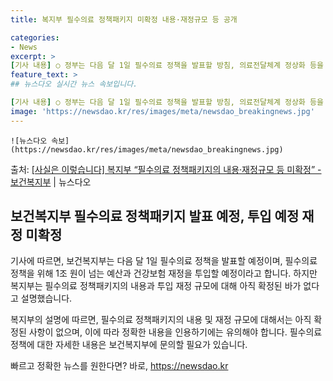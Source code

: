 ```yaml
---
title: 복지부 필수의료 정책패키지 미확정 내용·재정규모 등 공개

categories:
- News
excerpt: >
[기사 내용] ○ 정부는 다음 달 1일 필수의료 정책을 발표할 방침, 의료전달체계 정상화 등을 위해 1조 원…
feature_text: >
## 뉴스다오 실시간 뉴스 속보입니다.

[기사 내용] ○ 정부는 다음 달 1일 필수의료 정책을 발표할 방침, 의료전달체계 정상화 등을 위해 1조 원…
image: 'https://newsdao.kr/res/images/meta/newsdao_breakingnews.jpg'
---
```


    ![뉴스다오 속보](https://newsdao.kr/res/images/meta/newsdao_breakingnews.jpg)

<p>출처: <a href="https://newsdao.kr/3092" rel="dofollow">[사실은 이렇습니다] 복지부 “필수의료 정책패키지의 내용·재정규모 등 미확정” - 보건복지부</a> | 뉴스다오</p>

<h2 data-ke-size="size26">보건복지부 필수의료 정책패키지 발표 예정, 투입 예정 재정 미확정</h2>
기사에 따르면, 보건복지부는 다음 달 1일 필수의료 정책을 발표할 예정이며, 필수의료 정책을 위해 1조 원이 넘는 예산과 건강보험 재정을 투입할 예정이라고 합니다. 하지만 복지부는 필수의료 정책패키지의 내용과 투입 재정 규모에 대해 아직 확정된 바가 없다고 설명했습니다.

복지부의 설명에 따르면, 필수의료 정책패키지의 내용 및 재정 규모에 대해서는 아직 확정된 사항이 없으며, 이에 따라 정확한 내용을 인용하기에는 유의해야 합니다. 필수의료 정책에 대한 자세한 내용은 보건복지부에 문의할 필요가 있습니다. 

빠르고 정확한 뉴스를 원한다면? 바로, <a href="https://newsdao.kr" rel="dofollow">https://newsdao.kr</a>


    
